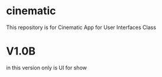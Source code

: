 # cinematic
This repository is for Cinematic App for User Interfaces Class
# V1.0B

in this version only is UI for show
